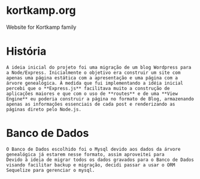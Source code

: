 # kortkamp.org
Website for Kortkamp family

# História
    A ideia inicial do projeto foi uma migração de um blog Wordpress para a Node/Express. Inicialmente o objetivo era construir um site com apenas uma página estática com a apresentação e uma página com a árvore genealógica. À medida que fui implementando a idéia inicial percebi que o **Express.js** facilitava muito a construção de aplicações maiores e que com o uso de **routes** e de uma **View Engine** eu poderia construir a página no formato de Blog, armazenando apenas as informações essenciais de cada post e renderizando as páginas direto pelo Node.js. 

# Banco de Dados
    O Banco de Dados escolhido foi o Mysql devido aos dados da árvore genealógica já estarem nesse formato, assim aproveitei para  
    Devido à ideia de migrar todos os dados gravados para o Banco de Dados visando facilitar backup e migração, decidi passar a usar o ORM Sequelize para gerenciar o mysql.
